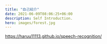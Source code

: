```yaml
---
title: "自己紹介"
date: 2021-06-09T08:06:25+06:00
description: Self Introduction.
hero: images/forest.jpg
---
```


https://haruu11113.github.io/speech-recognition/
